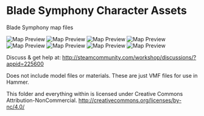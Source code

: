 Blade Symphony Character Assets
============

Blade Symphony map files

![Map Preview](http://i.imgur.com/iK4zhwWl.jpg)
![Map Preview](http://i.imgur.com/MXq1Zkjl.jpg)
![Map Preview](http://i.imgur.com/3sotpGml.jpg)
![Map Preview](http://i.imgur.com/2arLNAwl.jpg)
![Map Preview](http://i.imgur.com/sYCZ6D7l.jpg)
![Map Preview](http://i.imgur.com/i2jlH6Ll.jpg)
![Map Preview](http://i.imgur.com/2UQFcXol.jpg)
![Map Preview](http://i.imgur.com/jYWLYdkl.jpg)


Discuss & get help at:
http://steamcommunity.com/workshop/discussions/?appid=225600

Does not include model files or materials. These are just VMF files for use in Hammer.

This folder and everything within is licensed under Creative Commons Attribution-NonCommercial.
http://creativecommons.org/licenses/by-nc/4.0/